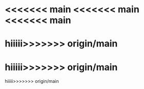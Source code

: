 <<<<<<< main
<<<<<<< main
<<<<<<< main
=======
hiiiii>>>>>>> origin/main
=======
hiiiii>>>>>>> origin/main
=======
hiiiii>>>>>>> origin/main
